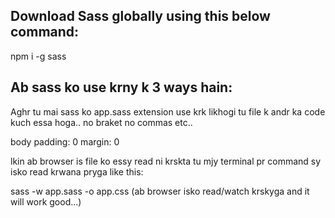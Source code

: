 ## Download Sass globally using this below command:

npm i -g sass

## Ab sass ko use krny k 3 ways hain:

<!-- 01 -->

Aghr tu mai sass ko app.sass extension use krk likhogi tu file k andr ka code kuch essa hoga..
no braket no commas etc..

body 
    padding: 0
    margin: 0

lkin ab browser is file ko essy read ni krskta tu mjy terminal pr command sy isko read krwana pryga like this:

sass -w app.sass -o app.css (ab browser isko read/watch krskyga and it will work good...)